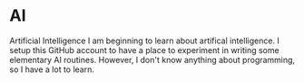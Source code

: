 # AI
Artificial Intelligence
I am beginning to learn about artifical intelligence.  I setup this GitHub account to have a place to experiment in writing some elementary AI routines.  However, I don't know anything about programming, so I have a lot to learn.
